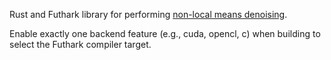 Rust and Futhark library for performing [non-local means denoising](https://en.wikipedia.org/wiki/Non-local_means).

Enable exactly one backend feature (e.g., cuda, opencl, c) when building to select the Futhark compiler target.
